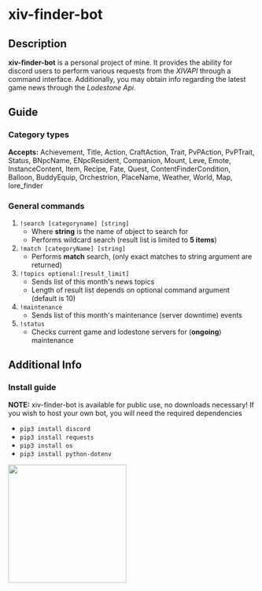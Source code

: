 # xiv-finder-bot

## Description
**xiv-finder-bot** is a personal project of mine.  It provides the ability for discord users to perform various requests from the *XIVAPI* through a command interface.  Additionally, you may obtain info regarding the latest game news through the *Lodestone Api*.

## Guide
### Category types
**Accepts:** Achievement, Title, Action, CraftAction, Trait, PvPAction, PvPTrait, Status, BNpcName, ENpcResident, Companion, Mount, Leve, Emote, InstanceContent, Item, Recipe, Fate, Quest, ContentFinderCondition, Balloon, BuddyEquip, Orchestrion, PlaceName, Weather, World, Map, lore_finder

### General commands
1. `!search [categoryname] [string]`
    - Where **string** is the name of object to search for
    - Performs wildcard search (result list is limited to **5 items**)
2. `!match [categoryName] [string]`
    - Performs **match** search, (only exact matches to string argument are returned)
3. `!topics optional:[result_limit]`
    - Sends list of this month's news topics
    - Length of result list depends on optional command argument (default is 10)
4. `!maintenance`
    - Sends list of this month's maintenance (server downtime) events
6. `!status`
    - Checks current game and lodestone servers for (**ongoing**) maintenance

## Additional Info
### Install guide
**NOTE:** xiv-finder-bot is available for public use, no downloads necessary! If you wish to host your own bot, you will need the required dependencies

- ```pip3 install discord```
- ```pip3 install requests```
- ```pip3 install os```
- ```pip3 install python-dotenv```

<a href="url"><img src="https://github.com/hfish063/xiv-finder-bot/assets/123512041/92332601-38a4-4d1b-b948-fa5ec2c78723" height="240" width="240" ></a>
